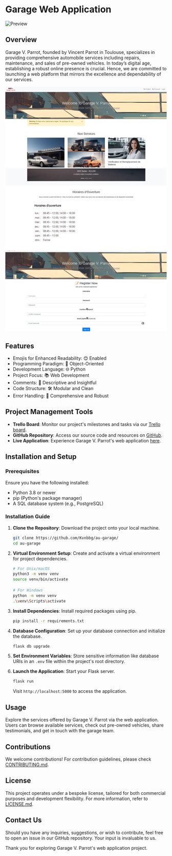 # Garage Web Application

![Preview](https://au-garage-92dd5c42a6c4.herokuapp.com/)

## Overview

Garage V. Parrot, founded by Vincent Parrot in Toulouse, specializes in providing comprehensive automobile services including repairs, maintenance, and sales of pre-owned vehicles. In today’s digital age, establishing a robust online presence is crucial. Hence, we are committed to launching a web platform that mirrors the excellence and dependability of our services.

![Screenshot 1](app/static/images/screen1.jpg)
![Screenshot 2](app/static/images/screen2.jpg)
![Screenshot 3](app/static/images/screen3.jpg)

## Features

- Emojis for Enhanced Readability: 😊 Enabled
- Programming Paradigm: 🧠 Object-Oriented
- Development Language: 🌐 Python
- Project Focus: 📚 Web Development
- Comments: 📖 Descriptive and Insightful
- Code Structure: 🛠️ Modular and Clean
- Error Handling: 🚫 Comprehensive and Robust

## Project Management Tools

- **Trello Board**: Monitor our project's milestones and tasks via our [Trello board](https://trello.com/b/eR2X9dfh).
- **GitHub Repository**: Access our source code and resources on [GitHub](https://github.com/Kvnbbg/au-garage/).
- **Live Application**: Experience Garage V. Parrot's web application [here](https://au-garage-92dd5c42a6c4.herokuapp.com/).

## Installation and Setup

### Prerequisites

Ensure you have the following installed:
- Python 3.8 or newer
- pip (Python's package manager)
- A SQL database system (e.g., PostgreSQL)

### Installation Guide

1. **Clone the Repository**: Download the project onto your local machine.
    ```bash
    git clone https://github.com/Kvnbbg/au-garage/
    cd au-garage
    ```

2. **Virtual Environment Setup**: Create and activate a virtual environment for project dependencies.
    ```bash
    # For Unix/macOS
    python3 -m venv venv
    source venv/bin/activate

    # For Windows
    python -m venv venv
    .\venv\Scripts\activate
    ```

3. **Install Dependencies**: Install required packages using pip.
    ```bash
    pip install -r requirements.txt
    ```

4. **Database Configuration**: Set up your database connection and initialize the database.
    ```bash
    flask db upgrade
    ```

5. **Set Environment Variables**: Store sensitive information like database URIs in an `.env` file within the project's root directory.

6. **Launch the Application**: Start your Flask server.
    ```bash
    flask run
    ```
    Visit `http://localhost:5000` to access the application.

## Usage

Explore the services offered by Garage V. Parrot via the web application. Users can browse available services, check out pre-owned vehicles, share testimonials, and get in touch with the garage team.

## Contributions

We welcome contributions! For contribution guidelines, please check [CONTRIBUTING.md](https://github.com/Kvnbbg/au-garage/CONTRIBUTING.md).

## License

This project operates under a bespoke license, tailored for both commercial purposes and development flexibility. For more information, refer to [LICENSE.md](https://github.com/Kvnbbg/au-garage/LICENSE.md).

## Contact Us

Should you have any inquiries, suggestions, or wish to contribute, feel free to open an issue in our GitHub repository. Your input is invaluable to us.

Thank you for exploring Garage V. Parrot's web application project.